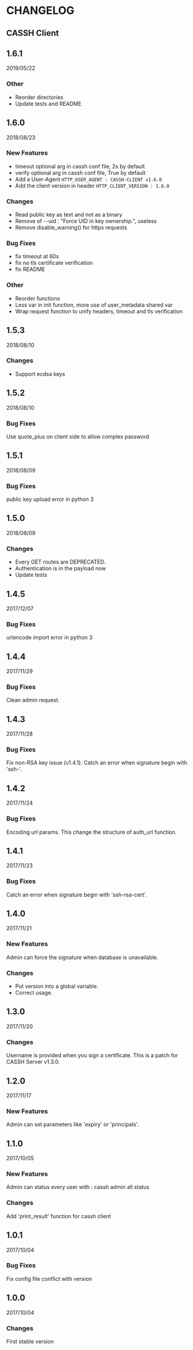 CHANGELOG
=========

CASSH Client
-----

1.6.1
-----

2019/05/22

### Other

  - Reorder directories
  - Update tests and README


1.6.0
-----

2018/08/23

### New Features

  - timeout optional arg in cassh conf file, 2s by default
  - verify optional arg in cassh conf file, True by default
  - Add a User-Agent `HTTP_USER_AGENT : CASSH-CLIENT v1.6.0`
  - Add the client version in header `HTTP_CLIENT_VERSION : 1.6.0`


### Changes
  - Read public key as text and not as a binary
  - Remove of --uid : "Force UID in key ownership.", useless
  - Remove disable_warning() for https requests


### Bug Fixes

  - fix timeout at 60s
  - fix no tls certificate verification
  - fix README

### Other

  - Reorder functions
  - Less var in init function, more use of user_metadata shared var
  - Wrap request function to unify headers, timeout and tls verification



1.5.3
-----

2018/08/10

### Changes

  - Support ecdsa keys

1.5.2
-----

2018/08/10

### Bug Fixes

Use quote_plus on client side to allow complex password

1.5.1
-----

2018/08/09

### Bug Fixes

public key upload error in python 3

1.5.0
-----

2018/08/09

### Changes

  - Every GET routes are DEPRECATED.
  - Authentication is in the payload now
  - Update tests


1.4.5
-----

2017/12/07

### Bug Fixes

urlencode import error in python 3

1.4.4
-----

2017/11/29

### Bug Fixes

Clean admin request.


1.4.3
-----

2017/11/28

### Bug Fixes

Fix non-RSA key issue (v1.4.1). Catch an error when signature begin with 'ssh-'.


1.4.2
-----

2017/11/24

### Bug Fixes

Encoding url params. This change the structure of auth_url function.


1.4.1
-----

2017/11/23

### Bug Fixes

Catch an error when signature begin with 'ssh-rsa-cert'.



1.4.0
-----

2017/11/21

### New Features

Admin can force the signature when database is unavailable.

### Changes

- Put version into a global variable.
- Correct usage.


1.3.0
-----

2017/11/20

### Changes

Username is provided when you sign a certificate. This is a patch for CASSH Server v1.3.0.


1.2.0
-----

2017/11/17

### New Features

Admin can set parameters like 'expiry' or 'principals'.


1.1.0
-----

2017/10/05

### New Features

Admin can status every user with : cassh admin all status

### Changes

Add 'print_result' function for cassh client


1.0.1
-----

2017/10/04

### Bug Fixes

Fix config file conflict with version



1.0.0
-----

2017/10/04

### Changes

First stable version
